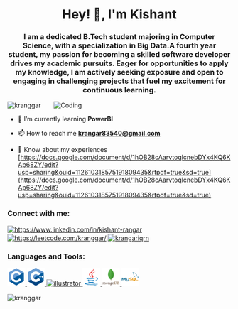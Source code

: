 
<h1 align="center">Hey! 👋, I'm Kishant</h1>
<h3 align="center">I am a dedicated B.Tech student majoring in Computer Science, with a specialization in Big Data.A fourth year student, my passion for becoming a skilled software developer drives my academic pursuits. Eager for opportunities to apply my knowledge, I am actively seeking exposure and open to engaging in challenging projects that fuel my excitement for continuous learning.</h3>

<img align="right" alt="Coding" width="400" src="https://cdn.dribbble.com/users/1162077/screenshots/3848914/programmer.gif">

<p align="left"> <img src="https://komarev.com/ghpvc/?username=kranggar&label=Profile%20views&color=0e75b6&style=flat" alt="kranggar" /> </p>

- 🌱 I’m currently learning **PowerBI**

- 📫 How to reach me **krangar83540@gmail.com**

- 📄 Know about my experiences [https://docs.google.com/document/d/1hOB28cAarvtoqlcnebDYx4KQ6KAp68ZY/edit?usp=sharing&ouid=112610318575191809435&rtpof=true&sd=true](https://docs.google.com/document/d/1hOB28cAarvtoqlcnebDYx4KQ6KAp68ZY/edit?usp=sharing&ouid=112610318575191809435&rtpof=true&sd=true)

<h3 align="left">Connect with me:</h3>
<p align="left">
<a href="https://linkedin.com/in/https://www.linkedin.com/in/kishant-rangar" target="blank"><img align="center" src="https://raw.githubusercontent.com/rahuldkjain/github-profile-readme-generator/master/src/images/icons/Social/linked-in-alt.svg" alt="https://www.linkedin.com/in/kishant-rangar" height="30" width="40" /></a>
<a href="https://www.leetcode.com/https://leetcode.com/kranggar/" target="blank"><img align="center" src="https://raw.githubusercontent.com/rahuldkjain/github-profile-readme-generator/master/src/images/icons/Social/leet-code.svg" alt="https://leetcode.com/kranggar/" height="30" width="40" /></a>
<a href="https://auth.geeksforgeeks.org/user/krangariqrn" target="blank"><img align="center" src="https://raw.githubusercontent.com/rahuldkjain/github-profile-readme-generator/master/src/images/icons/Social/geeks-for-geeks.svg" alt="krangariqrn" height="30" width="40" /></a>
</p>

<h3 align="left">Languages and Tools:</h3>
<p align="left"> <a href="https://www.cprogramming.com/" target="_blank" rel="noreferrer"> <img src="https://raw.githubusercontent.com/devicons/devicon/master/icons/c/c-original.svg" alt="c" width="40" height="40"/> </a> <a href="https://www.w3schools.com/cpp/" target="_blank" rel="noreferrer"> <img src="https://raw.githubusercontent.com/devicons/devicon/master/icons/cplusplus/cplusplus-original.svg" alt="cplusplus" width="40" height="40"/> </a> <a href="https://www.adobe.com/in/products/illustrator.html" target="_blank" rel="noreferrer"> <img src="https://www.vectorlogo.zone/logos/adobe_illustrator/adobe_illustrator-icon.svg" alt="illustrator" width="40" height="40"/> </a> <a href="https://www.java.com" target="_blank" rel="noreferrer"> <img src="https://raw.githubusercontent.com/devicons/devicon/master/icons/java/java-original.svg" alt="java" width="40" height="40"/> </a> <a href="https://www.mongodb.com/" target="_blank" rel="noreferrer"> <img src="https://raw.githubusercontent.com/devicons/devicon/master/icons/mongodb/mongodb-original-wordmark.svg" alt="mongodb" width="40" height="40"/> </a> <a href="https://www.mysql.com/" target="_blank" rel="noreferrer"> <img src="https://raw.githubusercontent.com/devicons/devicon/master/icons/mysql/mysql-original-wordmark.svg" alt="mysql" width="40" height="40"/> </a> </p>

<p><img align="center" src="https://github-readme-stats.vercel.app/api/top-langs?username=kranggar&show_icons=true&locale=en&layout=compact" alt="kranggar" /></p>
